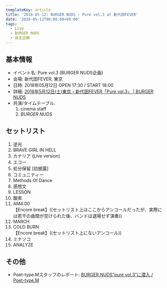 ```yaml
---
templateKey: article
title: '2018-05-12: BURGER NUDS - Pure vol.3 at 新代田FEVER'
date: '2018-05-12T00:00:00+09:00'
tags:
  - Live
  - BURGER NUDS
  - 自主企画
---
```

## 基本情報

* イベント名: Pure vol.3 (BURGER NUDS企画)
* 会場: 新代田FEVER, 東京
* 日時: 2018年05月12日 OPEN 17:30 / START 18:00
* 詳細: [2018年5月12日\(土\)東京・新代田FEVER「Pure vol\.3」 \| BURGER NUDS](http://burgernuds.jp/live/2018/02/25/241)
* 共演/タイムテーブル:
  1. cinema staff
  1. *BURGER NUDS*

## セットリスト

1. 逆光
1. BRAVE GIRL IN HELL
1. カナリア (Live version)
1. エコー
1. 処分保留 [初披露]
1. コミュニティー
1. Methods Of Dance
1. 感想文
1. LESSON
1. 酸素
1. AM4:00  
  【Encore break】((セットリスト上はここからアンコールだったが、実際には若干の曲間が空けられた後、バンドは退場せず演奏))
1. MARCH
1. COLD BURN  
  【Encore break】((セットリスト上にないアンコール))
1. ミナソコ
1. ANALYZE

## その他

- Poet-type.Mスタッフのレポート: [BURGER NUDS”pure vol\.3”に潜入 / Poet\-type\.M](https://ptm-net.com/report/2018/05/18/4768)
